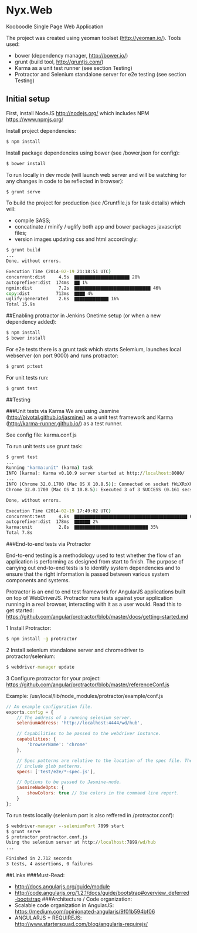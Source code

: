Nyx.Web
=======


Kooboodle Single Page Web Application

The project was created using yeoman toolset (http://yeoman.io/). Tools used:

- bower (dependency manager, http://bower.io/)
- grunt (build tool, http://gruntjs.com/)
- Karma as a unit test runner (see section Testing)
- Protractor and Selenium standalone server for e2e testing (see section Testing)

## Initial setup
First, install NodeJS http://nodejs.org/ which includes NPM https://www.npmjs.org/

Install project dependencies:
```cmd
$ npm install
```
Install package dependencies using bower (see /bower.json for config):
```cmd
$ bower install
```
To run locally in dev mode (will launch web server and will be watching for any changes in code to be reflected in browser):
```cmd
$ grunt serve
```
To build the project for production  (see /Gruntfile.js for task details) which will:
- compile SASS;
- concatinate / minify / uglify both app and bower packages javascript files;
- version images updating css and html accordingly:
```cmd
$ grunt build
...
Done, without errors.

Execution Time (2014-02-19 21:18:51 UTC)
concurrent:dist     4.5s  ▇▇▇▇▇▇▇▇▇▇▇▇▇▇▇▇▇▇▇▇▇ 28%
autoprefixer:dist  174ms  ▇▇ 1%
ngmin:dist          7.2s  ▇▇▇▇▇▇▇▇▇▇▇▇▇▇▇▇▇▇▇▇▇▇▇▇▇▇▇▇▇ 46%
copy:dist          713ms  ▇▇▇▇ 4%
uglify:generated    2.6s  ▇▇▇▇▇▇▇▇▇▇▇▇▇ 16%
Total 15.9s
```

##Enabling protractor in Jenkins
Onetime setup (or when a new dependency added):
```sh
$ npm install
$ bower install
```
For e2e tests there is a grunt task which starts Selemium, launches local webserver (on port 9000) and runs protractor:
```cmd
$ grunt p:test
```
For unit tests run:
```cmd
$ grunt test
```

##Testing

###Unit tests via Karma
We are using Jasmine (http://pivotal.github.io/jasmine/) as a unit test framework and Karma (http://karma-runner.github.io/) as a test runner.

See config file: karma.conf.js

To run unit tests use grunt task:
```cmd
$ grunt test
...
Running "karma:unit" (karma) task
INFO [karma]: Karma v0.10.9 server started at http://localhost:8080/
...
INFO [Chrome 32.0.1700 (Mac OS X 10.8.5)]: Connected on socket fWiXRoXUT8L3mQPSQ_EW
Chrome 32.0.1700 (Mac OS X 10.8.5): Executed 3 of 3 SUCCESS (0.161 secs / 0.027 secs)

Done, without errors.

Execution Time (2014-02-19 17:49:02 UTC)
concurrent:test     4.8s  ▇▇▇▇▇▇▇▇▇▇▇▇▇▇▇▇▇▇▇▇▇▇▇▇▇▇▇▇▇▇▇▇▇▇▇▇▇▇▇▇▇▇▇ 62%
autoprefixer:dist  178ms  ▇▇▇▇▇▇ 2%
karma:unit          2.8s  ▇▇▇▇▇▇▇▇▇▇▇▇▇▇▇▇▇▇▇▇▇▇▇▇▇▇▇▇ 35%
Total 7.8s
```

###End-to-end tests via Protractor

End-to-end testing is a methodology used to test whether the flow of an application is performing as designed from start to finish. The purpose of carrying out end-to-end tests is to identify system dependencies and to ensure that the right information is passed between various system components and systems.

Protractor is an end to end test framework for AngularJS applications built on top of WebDriverJS. Protractor runs tests against your application running in a real browser, interacting with it as a user would. Read this to get started: https://github.com/angular/protractor/blob/master/docs/getting-started.md

1 Install Protractor:
```cmd
$ npm install -g protractor
```
2 Install selenium standalone server and chromedriver to protractor/selenium:
```cmd
$ webdriver-manager update
```
3 Configure protractor for your project: https://github.com/angular/protractor/blob/master/referenceConf.js

Example: /usr/local/lib/node_modules/protractor/example/conf.js
```javascript
// An example configuration file.
exports.config = {
    // The address of a running selenium server.
    seleniumAddress: 'http://localhost:4444/wd/hub',

    // Capabilities to be passed to the webdriver instance.
    capabilities: {
        'browserName': 'chrome'
    },

    // Spec patterns are relative to the location of the spec file. They may
    // include glob patterns.
    specs: ['test/e2e/*-spec.js'],

    // Options to be passed to Jasmine-node.
    jasmineNodeOpts: {
        showColors: true // Use colors in the command line report.
    }
};
```

To run tests locally (selenium port is also reffered in /protractor.conf):
```cmd
$ webdriver-manager --seleniumPort 7899 start
$ grunt serve
$ protractor protractor.conf.js
Using the selenium server at http://localhost:7899/wd/hub
...

Finished in 2.712 seconds
3 tests, 4 assertions, 0 failures
```

##Links
###Must-Read:
- http://docs.angularjs.org/guide/module
- http://code.angularjs.org/1.2.1/docs/guide/bootstrap#overview_deferred-bootstrap
###Architecture / Code organization:
- Scalable code organization in AngularJS: https://medium.com/opinionated-angularjs/9f01b594bf06
- ANGULARJS + REQUIREJS: http://www.startersquad.com/blog/angularjs-requirejs/

